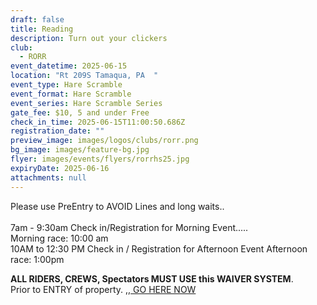 ```yaml
---
draft: false
title: Reading
description: Turn out your clickers
club:
  - RORR
event_datetime: 2025-06-15
location: "Rt 209S Tamaqua, PA  "
event_type: Hare Scramble
event_format: Hare Scramble
event_series: Hare Scramble Series
gate_fee: $10, 5 and under Free
check_in_time: 2025-06-15T11:00:50.686Z
registration_date: ""
preview_image: images/logos/clubs/rorr.png
bg_image: images/feature-bg.jpg
flyer: images/events/flyers/rorrhs25.jpg
expiryDate: 2025-06-16
attachments: null
---
```

Please use PreEntry to AVOID Lines and long waits..\
\
7am - 9:30am Check in/Registration for Morning Event.....\
Morning race: 10:00 am\
10AM to 12:30 PM Check in / Registration for Afternoon Event
Afternoon race: 1:00pm

**ALL RIDERS, CREWS, Spectators MUST USE this WAIVER SYSTEM**. \
Prior to ENTRY of property.         ,,[ GO HERE NOW ](https://rorr.redpodium.com/2025-rorr-ecea-hare-scramble?fbclid=IwY2xjawKtxNBleHRuA2FlbQIxMABicmlkETFMcEVLQTd2UEdEdHZjWWxVAR5XSVaI8eww_5kFXTypJhw-7KaG0CZXadN_ZIomx2Ra5Bov0kPs6Uur0ZJQ6Q_aem_6L6ySO76jEzo-LidxkU7SQ)